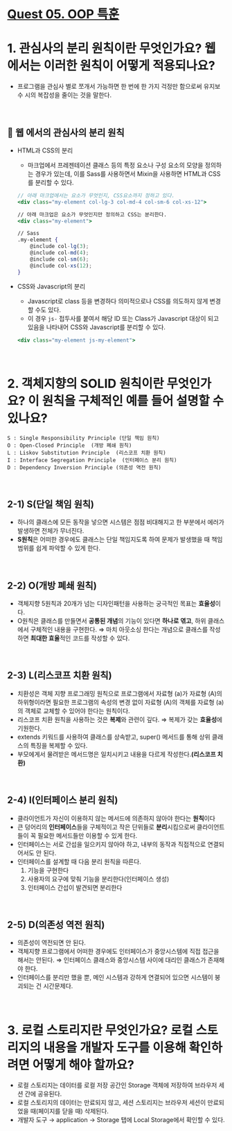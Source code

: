 # [Quest 05. OOP 특훈](https://github.com/Knowre-Dev/WebDevCurriculum/tree/master/Quest05)

# 1. 관심사의 분리 원칙이란 무엇인가요? 웹에서는 이러한 원칙이 어떻게 적용되나요?

- 프로그램을 관심사 별로 쪼개서 가능하면 한 번에 한 가지 걱정만 함으로써 유지보수 시의 복잡성을 줄이는 것을 말한다.

<br />

## 🧐 웹 에서의 관심사의 분리 원칙

- HTML과 CSS의 분리
    - 마크업에서 프레젠테이션 클래스 등의 특정 요소나 구성 요소의 모양을 정의하는 경우가 있는데, 이를 Sass를 사용하면서 Mixin을 사용하면 HTML과 CSS를 분리할 수 있다.
    
     
    
    ```jsx
    // 아래 마크업에서는 요소가 무엇인지, CSS요소까지 정하고 있다.
    <div class="my-element col-lg-3 col-md-4 col-sm-6 col-xs-12">
    
    // 아래 마크업은 요소가 무엇인지만 정의하고 CSS는 분리한다.
    <div class="my-element">
    
    // Sass
    .my-element {
        @include col-lg(3);
        @include col-md(4);
        @include col-sm(6);
        @include col-xs(12);
    }
    ```
    

- CSS와 Javascript의 분리
    - Javascript로 class 등을 변경하다 의미적으로나 CSS를 의도하지 않게 변경할 수도 있다.
    - 이 경우 `js-` 접두사를 붙여서 해당 ID 또는 Class가 Javascript 대상이 되고 있음을 나타내어 CSS와 Javascript를 분리할 수 있다.
    
    ```jsx
    <div class="my-element js-my-element">
    ```
    

<br />

# 2. 객체지향의 SOLID 원칙이란 무엇인가요? 이 원칙을 구체적인 예를 들어 설명할 수 있나요?

```
S : Single Responsibility Principle (단일 책임 원칙)
O : Open-Closed Principle  (개방 폐쇄 원칙)
L : Liskov Substitution Principle  (리스코프 치환 원칙)
I : Interface Segregation Principle  (인터페이스 분리 원칙)
D : Dependency Inversion Principle (의존성 역전 원칙)
```

<br />

## 2-1) S(단일 책임 원칙)

- 하나의 클래스에 모든 동작을 넣으면 시스템은 점점 비대해지고 한 부분에서 에러가 발생하면 전체가 무너진다.
- **S원칙**은 어떠한 경우에도 클래스는 단일 책임지도록 하여 문제가 발생했을 때 책임 범위를 쉽게 파악할 수 있게 한다.

<br />

## 2-2) O(개방 폐쇄 원칙)

- 객체지향 5원칙과 20개가 넘는 디자인패턴을 사용하는 궁극적인 목표는 **효율성**이다.
- O원칙은 클래스를 만들면서 **공통된 개념**의 기능이 있다면 **하나로 엮고**, 하위 클래스에서 구체적인 내용을 구현한다. ⇒ 마치 아웃소싱 한다는 개념으로 클래스를 작성하면 **최대한 효율**적인 코드를 작성할 수 있다.

<br />

## 2-3) L(리스코프 치환 원칙)

- 치환성은 객체 지향 프로그래밍 원칙으로 프로그램에서 자료형 (a)가 자료형 (A)의 하위형이라면 필요한 프로그램의 속성의 변경 없이 자료형 (A)의 객체를 자료형 (a)의 객체로 교체할 수 있어야 한다는 원칙이다.
- 리스코프 치환 원칙을 사용하는 것은 **복제**와 관련이 깊다. ⇒ 복제가 갖는 **효율성**에 기원한다.
- extends 키워드를 사용하여 클래스를 상속받고, super() 메서드를 통해 상위 클래스의 특징을 복제할 수 있다.
- 부모에게서 물려받은 메서드명은 일치시키고 내용을 다르게 작성한다.**(리스코프 치환)**

<br />

## 2-4) I(인터페이스 분리 원칙)

- 클라이언트가 자신이 이용하지 않는 메서드에 의존하지 않아야 한다는 **원칙**이다
- 큰 덩어리의 **인터페이스**들을 구체적이고 작은 단위들로 **분리**시킴으로써 클라이언트들이 꼭 필요한 메서드들만 이용할 수 있게 한다.
- 인터페이스는 서로 간섭을 일으키지 않아야 하고, 내부의 동작과 직접적으로 연결되어서도 안 된다.
- 인터페이스를 설계할 때 다음 분리 원칙을 따른다.
    1. 기능을 구현한다
    2. 사용자의 요구에 맞춰 기능을 분리한다(인터페이스 생성)
    3. 인터페이스 간섭이 발견되면 분리한다

<br />

## 2-5) D(의존성 역전 원칙)

- 의존성이 역전되면 안 된다.
- 객체지향 프로그램에서 어떠한 경우에도 인터페이스가 중앙시스템에 직접 접근을 해서는 안된다. ⇒ 인터페이스 클래스와 중앙시스템 사이에 대리인 클래스가 존재해야 한다.
- 인터페이스를 분리만 했을 뿐, 메인 시스템과 강하게 연결되어 있으면 시스템이 붕괴되는 건 시간문제다.

<br />

# 3. 로컬 스토리지란 무엇인가요? 로컬 스토리지의 내용을 개발자 도구를 이용해 확인하려면 어떻게 해야 할까요?

- 로컬 스토리지는 데이터를 로컬 저장 공간인 Storage 객체에 저장하여 브라우저 세션 간에 공유된다.
- 로컬 스토리지의 데이터는 만료되지 않고, 세션 스토리지는 브라우저 세션이 만료되었을 때(페이지를 닫을 때) 삭제된다.
- 개발자 도구 → application → Storage 탭에 Local Storage에서 확인할 수 있다.